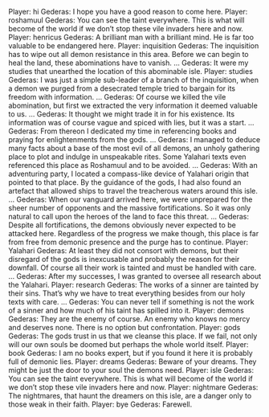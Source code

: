 Player: hi
Gederas: I hope you have a good reason to come here.
Player: roshamuul
Gederas: You can see the taint everywhere. This is what will become of the world if we don’t stop these vile invaders here and now.
Player: henricus
Gederas: A brilliant man with a brilliant mind. He is far too valuable to be endangered here.
Player: inquisition
Gederas: The inquisition has to wipe out all demon resistance in this area. Before we can begin to heal the land, these abominations have to vanish. …
Gederas: It were my studies that unearthed the location of this abominable isle.
Player: studies
Gederas: I was just a simple sub-leader of a branch of the inquisition, when a demon we purged from a desecrated temple tried to bargain for its freedom with information. …
Gederas: Of course we killed the vile abomination, but first we extracted the very information it deemed valuable to us. …
Gederas: It thought we might trade it in for his existence. Its information was of course vague and spiced with lies, but it was a start. …
Gederas: From thereon I dedicated my time in referencing books and praying for enlightenments from the gods. …
Gederas: I managed to deduce many facts about a base of the most evil of all demons, an unholy gathering place to plot and indulge in unspeakable rites. Some Yalahari texts even referenced this place as Roshamuul and to be avoided. …
Gederas: With an adventuring party, I located a compass-like device of Yalahari origin that pointed to that place. By the guidance of the gods, I had also found an artefact that allowed ships to travel the treacherous waters around this isle. …
Gederas: When our vanguard arrived here, we were unprepared for the sheer number of opponents and the massive fortifications. So it was only natural to call upon the heroes of the land to face this threat. …
Gederas: Despite all fortifications, the demons obviously never expected to be attacked here. Regardless of the progress we make though, this place is far from free from demonic presence and the purge has to continue.
Player: Yalahari
Gederas: At least they did not consort with demons, but their disregard of the gods is inexcusable and probably the reason for their downfall. Of course all their work is tainted and must be handled with care. …
Gederas: After my successes, I was granted to oversee all research about the Yalahari.
Player: research
Gederas: The works of a sinner are tainted by their sins. That’s why we have to treat everything besides from our holy texts with care. …
Gederas: You can never tell if something is not the work of a sinner and how much of his taint has spilled into it.
Player: demons
Gederas: They are the enemy of course. An enemy who knows no mercy and deserves none. There is no option but confrontation.
Player: gods
Gederas: The gods trust in us that we cleanse this place. If we fail, not only will our own souls be doomed but perhaps the whole world itself.
Player: book
Gederas: I am no books expert, but if you found it here it is probably full of demonic lies.
Player: dreams
Gederas: Beware of your dreams. They might be just the door to your soul the demons need.
Player: isle
Gederas: You can see the taint everywhere. This is what will become of the world if we don’t stop these vile invaders here and now.
Player: nightmare
Gederas: The nightmares, that haunt the dreamers on this isle, are a danger only to those weak in their faith.
Player: bye
Gederas: Farewell.